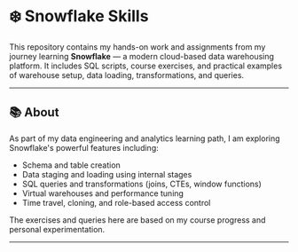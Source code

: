 # ❄️ Snowflake Skills

This repository contains my hands-on work and assignments from my journey learning **Snowflake** — a modern cloud-based data warehousing platform. It includes SQL scripts, course exercises, and practical examples of warehouse setup, data loading, transformations, and queries.

---

## 📚 About

As part of my data engineering and analytics learning path, I am exploring Snowflake's powerful features including:

- Schema and table creation
- Data staging and loading using internal stages
- SQL queries and transformations (joins, CTEs, window functions)
- Virtual warehouses and performance tuning
- Time travel, cloning, and role-based access control

The exercises and queries here are based on my course progress and personal experimentation.

----

